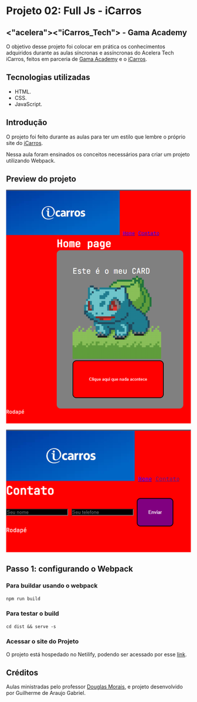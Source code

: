 # Projeto 02: Full Js - iCarros

## <"acelera"><"iCarros_Tech"> - Gama Academy

O objetivo desse projeto foi colocar em prática os conhecimentos adquiridos durante as aulas síncronas e assíncronas do Acelera Tech iCarros, feitos em parceria de [Gama Academy](https://www.gama.academy/) e o [iCarros](https://www.icarros.com.br/principal/index.jsp).

## Tecnologias utilizadas

- HTML.
- CSS.
- JavaScript.

## Introdução

O projeto foi feito durante as aulas para ter um estilo que lembre o próprio site do [iCarros](https://www.icarros.com.br/principal/index.jsp).

Nessa aula foram ensinados os conceitos necessários para criar um projeto utilizando Webpack.

## Preview do projeto

![Preview do projeto 1](img/preview-1.png)

![Preview do projeto 2](img/preview-2.png)

## Passo 1: configurando o Webpack

### Para buildar usando o webpack

`npm run build`

### Para testar o build

`cd dist && serve -s`

### Acessar o site do Projeto

O projeto está hospedado no Netilify, podendo ser acessado por esse [link](https://icarros-gama-exc01-front-guilherme-gabriel.netlify.app/).

## Créditos

Aulas ministradas pelo professor [Douglas Morais](https://github.com/mrdouglasmorais), e projeto desenvolvido por Guilherme de Araujo Gabriel.
